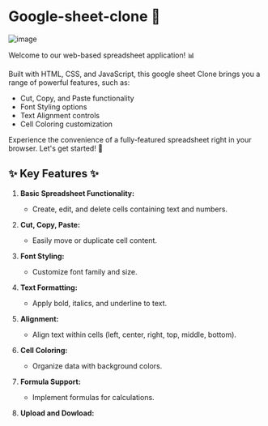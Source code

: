 # Google-sheet-clone 🚀

![image](https://github.com/Tejaswini1397/Google-sheet-clone/assets/117677072/3021d5c6-7ae1-4199-8937-8d12b3f7fdbc)



Welcome to our web-based spreadsheet application! 📊

Built with HTML, CSS, and JavaScript, this google sheet Clone brings you a range of powerful features, such as:

- Cut, Copy, and Paste functionality
- Font Styling options
- Text Alignment controls
- Cell Coloring customization

Experience the convenience of a fully-featured spreadsheet right in your browser. Let's get started! 🚀

## ✨ Key Features ✨

1. **Basic Spreadsheet Functionality:**
   - Create, edit, and delete cells containing text and numbers.

2. **Cut, Copy, Paste:**
   - Easily move or duplicate cell content.

3. **Font Styling:**
   - Customize font family and size.

4. **Text Formatting:**
   - Apply bold, italics, and underline to text.

5. **Alignment:**
   - Align text within cells (left, center, right, top, middle, bottom).

6. **Cell Coloring:**
   - Organize data with background colors.

7. **Formula Support:**
   - Implement formulas for calculations.

8. **Upload and Dowload:**
   
